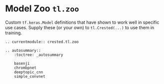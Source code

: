 # Model Zoo `tl.zoo`

Custom `tf.keras.Model` definitions that have shown to work well in specific use cases.
Supply these (or your own) to `tl.Crested(...)` to use them in training.

```{eval-rst}
.. currentmodule:: crested.tl.zoo
```

```{eval-rst}
.. autosummary::
    :toctree: _autosummary

    basenji
    chrombpnet
    deeptopic_cnn
    simple_convnet
```
